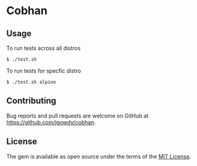 # Cobhan

## Usage

To run tests across all distros

    $ ./test.sh

To run tests for specfic distro

    $ ./test.sh alpine

## Contributing

Bug reports and pull requests are welcome on GitHub at https://github.com/jgowdy/cobhan.

## License

The gem is available as open source under the terms of the [MIT License](https://opensource.org/licenses/MIT).
